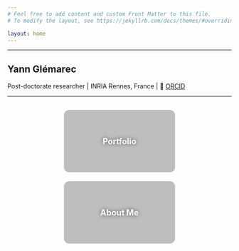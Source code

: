 ```yaml
---
# Feel free to add content and custom Front Matter to this file.
# To modify the layout, see https://jekyllrb.com/docs/themes/#overriding-theme-defaults

layout: home
---
```


<style>
.image-button {
  text-decoration: none;
}

.button-content {
  width: 250px;
  height: 140px;
  background-size: cover;
  background-position: center;
  border-radius: 12px;
  position: relative;
  overflow: hidden;
  transition: filter 0.3s ease;
  display: flex;
  align-items: center;
  justify-content: center;
}

.button-content span {
  color: white;
  font-size: 1.3em;
  font-weight: bold;
  text-shadow: 0 0 8px rgba(0, 0, 0, 0.6);
  z-index: 2;
}

.button-content::after {
  content: "";
  position: absolute;
  inset: 0;
  background: rgba(0, 0, 0, 0.25);
  transition: backdrop-filter 0.3s ease, background 0.3s ease;
}

.image-button:hover .button-content {
  filter: blur(2px) brightness(0.8);
}

.image-button:hover .button-content::after {
  backdrop-filter: blur(2px);
  background: rgba(0, 0, 0, 0.4);
}
</style>


---

## Yann Glémarec

Post-doctorate researcher | INRIA Rennes, France | 🔎  [ORCID](https://orcid.org/0000-0003-1717-6048) 

--- 

<div style="display: flex; justify-content: center; gap: 20px; flex-wrap: wrap; margin-top: 30px;">

  <a href="{{ '/yannGlemarec.github.io/portfolio/' | relative_url }}" class="image-button">
    <div class="button-content" style="background-image: url('{{ "/pictures/ScannedAvatar.jpg" | relative_url }}');">
      <span>Portfolio</span>
    </div>
  </a>

  <a href="{{ '/yannGlemarec.github.io/about/' | relative_url }}" class="image-button">
    <div class="button-content" style="background-image: url('{{ "/pictures/yann.jpg" | relative_url }}');">
      <span>About Me</span>
    </div>
  </a>

</div>